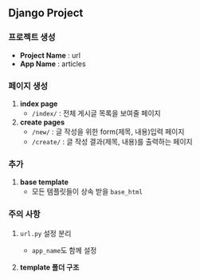 ## Django Project

### 프로젝트 생성

- **Project Name** : url
- **App Name** : articles

### 페이지 생성

1. **index page**
   - ``/index/`` : 전체 게시글 목록을 보여줄 페이지
2. **create pages**
   - ``/new/`` : 글 작성을 위한 form(제목, 내용)입력 페이지
   - ``/create/`` : 글 작성 결과(제목, 내용)를 출력하는 페이지

### 추가

1. **base template**
   - 모든 템플릿들이 상속 받을 ``base_html``

### 주의 사항

1. ``url.py`` 설정 분리

   - ``app_name``도 함께 설정

2. **template 폴더 구조**

   